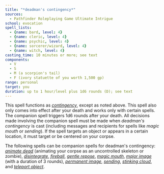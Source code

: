```yaml
---
title: "*deadman's contingency*"
sources:
  - Pathfinder Roleplaying Game Ultimate Intrigue
school: evocation
spell_lists:
  - {name: bard, level: 4}
  - {name: cleric, level: 4}
  - {name: psychic, level: 4}
  - {name: sorcerer/wizard, level: 4}
  - {name: witch, level: 4}
casting_time: 10 minutes or more; see text
components:
  - V
  - S
  - M (a scorpion's tail)
  - F (ivory statuette of you worth 1,500 gp)
range: personal
target: you
duration: up to 1 hour/level plus 1d6 rounds (D); see text
---
```


This spell functions as [*contingency*](/spells/contingency/), except as noted above. This spell also only comes into effect after your death and works only with certain spells. The companion spell triggers 1d6 rounds after your death. All decisions made involving the companion spell must be made when *deadman's contingency* is cast (including messages and recipients for spells like *magic mouth* or *sending*). If the spell targets an object or appears in a certain location, it must target or be centered on your corpse.

The following spells can be companion spells for deadman's contingency: [*animate dead*](/spells/animate-dead/) (animating your corpse as an uncontrolled skeleton or zombie), [*disintegrate*](/spells/disintegrate/), [*fireball*](/spells/fireball/), [*gentle repose*](/spells/gentle-repose/), [*magic mouth*](/spells/magic-mouth/), [*major image*](/spells/major-image/) (with a duration of 3 rounds), [*permanent image*](/spells/permanent-image/), [*sending*](/spells/sending/), [*stinking cloud*](/spells/stinking-cloud/), and [*teleport object*](/spells/teleport-object/).

